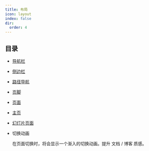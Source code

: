```yaml
---
title: 布局
icon: layout
index: false
dir:
  order: 4
---
```


## 目录

- [导航栏](navbar.md)

- [侧边栏](sidebar.md)

- [路径导航](breadcrumb.md)

- [页脚](footer.md)

- [页面](page.md)

- [主页](home.md)

- [幻灯片页面](slides.md)

- 切换动画

  在页面切换时，将会显示一个渐入的切换动画。提升 文档 / 博客 质感。
